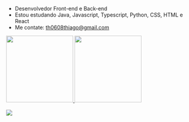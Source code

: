 - Desenvolvedor Front-end e Back-end
- Estou estudando Java, Javascript, Typescript, Python, CSS, HTML e React
- Me contate: th0608thiago@gmail.com


 <div>
  <a href="https://github.com/Thigas0608">
  <img height="180em" src="https://readme-tx.vercel.app/api?username=Thigas0608&show_icons=true&theme=dark&include_all_commits=true&count_private=true"/>
  <img height="180em" src="https://readme-tx.vercel.app/api/top-langs/?username=Thigas0608&layout=compact&langs_count=7&theme=dark"/>
</div>

<div id="Redes"> 
<!--  <a href="https://api.whatsapp.com/send?phone=5511951329372&text=Ola,%20vi%20seu%20numero%20em%20seu%20github."> -->
<!--     <img src="https://img.shields.io/badge/WhatsApp-25D366?style=for-the-badge&logo=whatsapp&logoColor=white" target="_blank"></a> -->
<div style="display: inline_block"><br>
<img src="https://skills.thijs.gg/icons?i=java,javascript,typescript,python,css,html,react">
